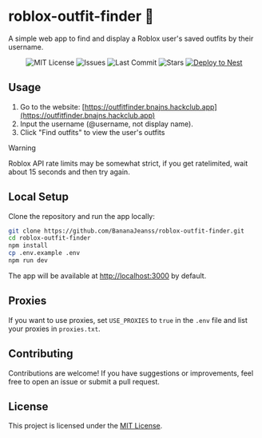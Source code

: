 # roblox-outfit-finder 👖

A simple web app to find and display a Roblox user's saved outfits by their username.

<div align="center">

![MIT License](https://img.shields.io/github/license/BananaJeanss/roblox-outfit-finder?style=flat-square&color=blue)
![Issues](https://img.shields.io/github/issues/BananaJeanss/roblox-outfit-finder?style=flat-square&color=red)
![Last Commit](https://img.shields.io/github/last-commit/BananaJeanss/roblox-outfit-finder?style=flat-square&color=lightblue)
![Stars](https://img.shields.io/github/stars/BananaJeanss/roblox-outfit-finder?style=flat-square&color=orange)
[![Deploy to Nest](https://github.com/BananaJeanss/roblox-outfit-finder/actions/workflows/main.yml/badge.svg?branch=main)](https://github.com/BananaJeanss/roblox-outfit-finder/actions/workflows/main.yml)

</div>

## Usage

1. Go to the website: [https://outfitfinder.bnajns.hackclub.app](https://outfitfinder.bnajns.hackclub.app)
2. Input the username (@username, not display name).
3. Click "Find outfits" to view the user's outfits

> [!WARNING]
> Roblox API rate limits may be somewhat strict, if you get ratelimited, wait about 15 seconds and then try again.

## Local Setup

Clone the repository and run the app locally:

```bash
git clone https://github.com/BananaJeanss/roblox-outfit-finder.git
cd roblox-outfit-finder
npm install
cp .env.example .env
npm run dev
```

The app will be available at [http://localhost:3000](http://localhost:3000) by default.

## Proxies

If you want to use proxies, set `USE_PROXIES` to `true` in the `.env` file and list your proxies in `proxies.txt`.

## Contributing

Contributions are welcome! If you have suggestions or improvements, feel free to open an issue or submit a pull request.

## License

This project is licensed under the [MIT License](LICENSE).
